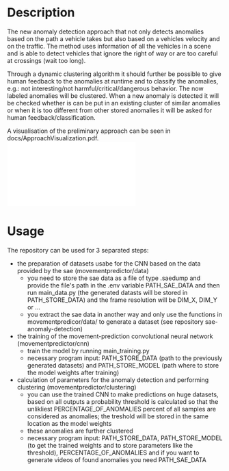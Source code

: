# Description

The new anomaly detection approach that not only detects anomalies based on the path a vehicle takes but also based on a vehicles velocity and on the traffic. The method uses information of all the vehicles in a scene and is able to detect vehicles that ignore the right of way or are too careful at crossings (wait too long).

Through a dynamic clustering algorithm it should further be possible to give human feedback to the anomalies at runtime and to classify the anomalies, e.g.: not interesting/not harmful/critical/dangerous behavior. The now labeled anomalies will be clustered.
When a new anomaly is detected it will be checked whether is can be put in an existing cluster of similar anomalies or when it is too different from other stored anomalies it will be asked for human feedback/classification.

A visualisation of the preliminary approach can be seen in docs/ApproachVisualization.pdf.
![Approach Visualization](docs/ApproachVisualization.pdf)

# Usage

The repository can be used for 3 separated steps: 
- the preparation of datasets usabe for the CNN based on the data provided by the sae (movementpredictor/data)
  - you need to store the sae data as a file of type .saedump and provide the file's path in the .env variable PATH_SAE_DATA and then run main_data.py (the generated datasts will be stored in PATH_STORE_DATA) and the frame resolution will be DIM_X, DIM_Y or ...
  - you extract the sae data in another way and only use the functions in movementpredicor/data/ to generate a dataset (see repository sae-anomaly-detection)
- the training of the movement-prediction convolutional neural network (movementpredictor/cnn)
  - train the model by running main_training.py
  - necessary program input: PATH_STORE_DATA (path to the previously generated datasets) and PATH_STORE_MODEL (path where to store the model weights after training)
- calculation of parameters for the anomaly detection and performing clustering (movementpredictor/clustering) 
  - you can use the trained CNN to make predictions on huge datasets, based on all outputs a probability threshold is calculated so that the unlikliest PERCENTAGE_OF_ANOMALIES percent of all samples are considered as anomalies; the treshold will be stored in the same location as the model weights
  - these anomalies are further clustered
  - necessary program input: PATH_STORE_DATA, PATH_STORE_MODEL (to get the trained weights and to store parameters like the threshold), PERCENTAGE_OF_ANOMALIES and if you want to generate videos of found anomalies you need PATH_SAE_DATA